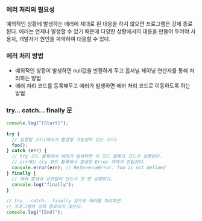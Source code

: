 ### 에러 처리의 필요성

예외적인 상황에 발생하는 에러에 제대로 된 대응을 하지 않으면 프로그램은 강제 종료된다. 에러는 언제나 발생할 수 있기 때문에 다양한 상황에서의 대응을 만들어 두어야 사용자, 개발자가 원인을 파악하여 대응할 수 있다.

### 에러 처리 방법

- 예외적인 상황이 발생하면 null값을 반환하게 두고 옵셔널 체이닝 연산자를 통해 처리하는 방법
- 에러 처리 코드를 등록해두고 에러가 발생하면 에러 처리 코드로 이동하도록 하는 방법

### try… catch… finally 문

```jsx
console.log("[Start]");

try {
  // 실행할 코드(에러가 발생할 가능성이 있는 코드)
  foo();
} catch (err) {
  // try 코드 블록에서 에러가 발생하면 이 코드 블록의 코드가 실행된다.
  // err에는 try 코드 블록에서 발생한 Error 객체가 전달된다.
  console.error(err); // ReferenceError: foo is not defined
} finally {
  // 에러 발생과 상관없이 반드시 한 번 실행된다.
  console.log("finally");
}

// try...catch...finally 문으로 에러를 처리하면
// 프로그램이 강제 종료되지 않는다.
console.log("[End]");
```
